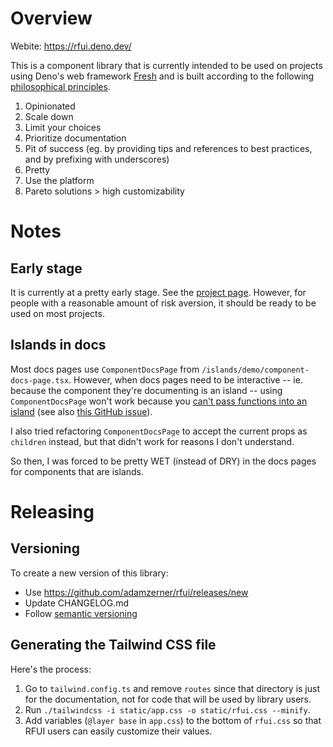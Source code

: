 # Overview

Webite: https://rfui.deno.dev/

This is a component library that is currently intended to be used on projects
using Deno's web framework [Fresh](https://fresh.deno.dev/) and is built
according to the following
[philosophical principles](https://rfui.deno.dev/philosophy).

1. Opinionated
2. Scale down
3. Limit your choices
4. Prioritize documentation
5. Pit of success (eg. by providing tips and references to best practices, and
   by prefixing with underscores)
6. Pretty
7. Use the platform
8. Pareto solutions > high customizability

# Notes

## Early stage

It is currently at a pretty early stage. See the
[project page](https://github.com/users/adamzerner/projects/2/views/1). However,
for people with a reasonable amount of risk aversion, it should be ready to be
used on most projects.

## Islands in docs

Most docs pages use `ComponentDocsPage` from
`/islands/demo/component-docs-page.tsx`. However, when docs pages need to be
interactive -- ie. because the component they're documenting is an island --
using `ComponentDocsPage` won't work because you
[can't pass functions into an island](https://fresh.deno.dev/docs/concepts/islands#passing-other-props-to-islands)
(see also [this GitHub issue](https://github.com/denoland/fresh/issues/2194)).

I also tried refactoring `ComponentDocsPage` to accept the current props as
`children` instead, but that didn't work for reasons I don't understand.

So then, I was forced to be pretty WET (instead of DRY) in the docs pages for
components that are islands.

# Releasing

## Versioning

To create a new version of this library:

- Use https://github.com/adamzerner/rfui/releases/new
- Update CHANGELOG.md
- Follow [semantic versioning](https://semver.org/)

## Generating the Tailwind CSS file

Here's the process:

1. Go to `tailwind.config.ts` and remove `routes` since that directory is just
   for the documentation, not for code that will be used by library users.
2. Run `./tailwindcss -i static/app.css -o static/rfui.css --minify`.
3. Add variables (`@layer base` in `app.css`) to the bottom of `rfui.css` so
   that RFUI users can easily customize their values.
